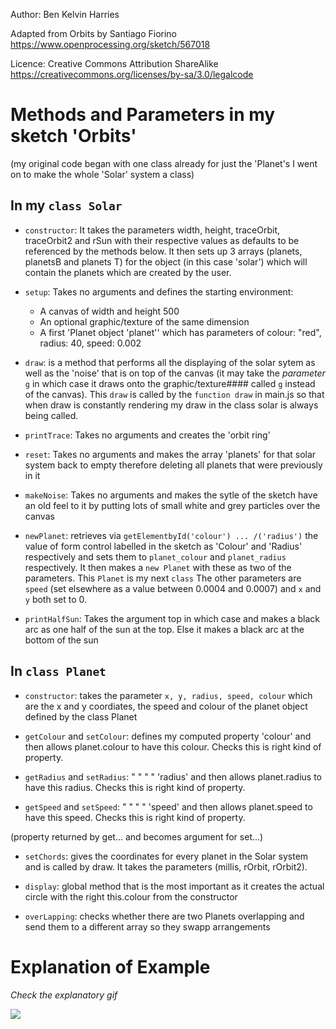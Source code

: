 Author: Ben Kelvin Harries

Adapted from Orbits by Santiago Fiorino https://www.openprocessing.org/sketch/567018

Licence: Creative Commons Attribution ShareAlike https://creativecommons.org/licenses/by-sa/3.0/legalcode

# Methods and Parameters in my sketch 'Orbits'

(my original code began with one class already for just the 'Planet's I went on to make the whole 'Solar' system a class)

## In my `class Solar`

- `constructor`: It takes the parameters width, height, traceOrbit, traceOrbit2 and rSun with their respective values as defaults to be referenced by the methods below. It then sets up 3 arrays (planets, planetsB and planets T) for the object (in this case 'solar') which will contain the planets which are created by the user.

- `setup`: Takes no arguments and defines the starting environment:
  - A canvas of width and height 500
  - An optional graphic/texture of the same dimension
  - A first 'Planet object 'planet'' which has parameters of colour: "red", radius: 40, speed: 0.002
- `draw`: is a method that performs all the displaying of the solar sytem as well as the 'noise' that is on top of the canvas (it may take the _parameter_ `g` in which case it draws onto the graphic/texture#### called `g` instead of the canvas). This `draw` is called by the `function draw` in main.js so that when draw is constantly rendering my draw in the class solar is always being called.

- `printTrace`: Takes no arguments and creates the 'orbit ring'

- `reset`: Takes no arguments and makes the array 'planets' for that solar system back to empty therefore deleting all planets that were previously in it

- `makeNoise`: Takes no arguments and makes the sytle of the sketch have an old feel to it by putting lots of small white and grey particles over the canvas

- `newPlanet`: retrieves via `getElementbyId('colour') ... /('radius')` the value of form control labelled in the sketch as 'Colour' and 'Radius' respectively and sets them to `planet_colour` and `planet_radius` respectively. It then makes a `new Planet` with these as two of the parameters. This `Planet` is my next `class`
  The other parameters are `speed` (set elsewhere as a value between 0.0004 and 0.0007) and `x` and `y` both set to 0.

- `printHalfSun`: Takes the argument top in which case and makes a black arc as one half of the sun at the top. Else it makes a black arc at the bottom of the sun

## In `class Planet`

- `constructor`: takes the parameter `x, y, radius, speed, colour` which are the x and y coordiates, the speed and colour of the planet object defined by the class Planet
- `getColour` and `setColour`: defines my computed property 'colour' and then allows planet.colour to have this colour. Checks this is right kind of property.

- `getRadius` and `setRadius`: " " " " 'radius' and then allows planet.radius to have this radius. Checks this is right kind of property.

- `getSpeed` and `setSpeed`: " " " " 'speed' and then allows planet.speed to have this speed. Checks this is right kind of property.

(property returned by get... and becomes argument for set...)

- `setChords`: gives the coordinates for every planet in the Solar system and is called by draw. It takes the parameters (millis, rOrbit, rOrbit2).

- `display`: global method that is the most important as it creates the actual circle with the right this.colour from the constructor

- `overLapping`: checks whether there are two Planets overlapping and send them to a different array so they swapp arrangements

# Explanation of Example

_Check the explanatory gif_

![](Explanation.gif)
